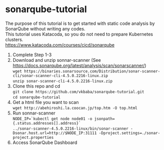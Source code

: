# sonarqube-tutorial
The purpose of this tutorial is to get started with static code analysis by SonarQube without writing any codes.   
This tutorial uses Katacoda, so you do not need to prepare Kubernetes clusters.   
https://www.katacoda.com/courses/cicd/sonarqube   
   
1. Complete Step 1-3 
1. Download and unzip sonnar-scanner (See https://docs.sonarqube.org/latest/analysis/scan/sonarscanner/)  
```wget https://binaries.sonarsource.com/Distribution/sonar-scanner-cli/sonar-scanner-cli-4.5.0.2216-linux.zip```   
```unzip sonar-scanner-cli-4.5.0.2216-linux.zip```   
1. Clone this repo and cd   
```git clone https://github.com/vkbaba/sonarqube-tutorial.git```   
```cd sonarqube-tutorial```   
1. Get a html file you want to scan   
```wget http://abehiroshi.la.coocan.jp/top.htm -O top.html```   
1. Run sonnar-scanner   
```NODE_IP=`kubectl get node node01 -o jsonpath={.status.addresses[].address}` ```   
```../sonar-scanner-4.5.0.2216-linux/bin/sonar-scanner -Dsonar.host.url=http://$NODE_IP:31111 -Dproject.settings=./sonar-project.properties```   
1. Access SonarQube Dashboard


